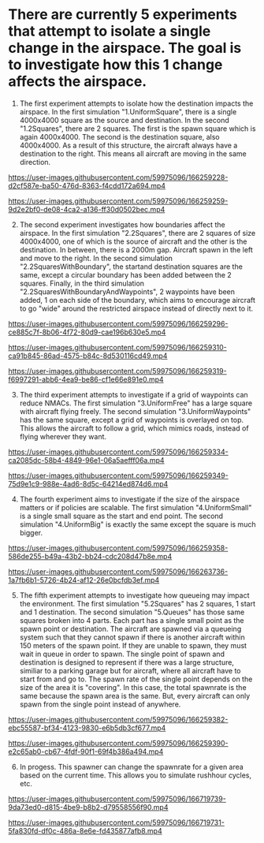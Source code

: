 # There are currently 5 experiments that attempt to isolate a single change in the airspace. The goal is to investigate how this 1 change affects the airspace.

1. The first experiment attempts to isolate how the destination impacts the airspace. In the first simulation "1.UniformSquare", there is a single 4000x4000
square as the source and destination. In the second "1.2Squares", there are 2 squares. The first is the spawn square which is again 4000x4000. The second is 
the destination square, also 4000x4000. As a result of this structure, the aircraft always have a destination to the right. This means all aircraft are moving
in the same direction. 


https://user-images.githubusercontent.com/59975096/166259228-d2cf587e-ba50-476d-8363-f4cdd172a694.mp4


https://user-images.githubusercontent.com/59975096/166259259-9d2e2bf0-de08-4ca2-a136-ff30d0502bec.mp4


2. The second experiment investigates how boundaries affect the airspace. In the first simulation "2.2Squares", there are 2 squares of size 4000x4000, one of 
which is the source of aircraft and the other is the destination. In between, there is a 2000m gap. Aircraft spawn in the left and move to the right. 
In the second simulation "2.2SquaresWithBoundary", the startand destination squares are the same, except a circular boundary has been added between the 2 squares. 
Finally, in the third simulation "2.2SquaresWithBoundaryAndWaypoints", 2 waypoints have been added, 1 on each side of the boundary, which aims to encourage aircraft 
to go "wide" around the restricted airspace instead of directly next to it. 


https://user-images.githubusercontent.com/59975096/166259296-ce885c7f-8b06-4f72-80d9-cae196b630e5.mp4



https://user-images.githubusercontent.com/59975096/166259310-ca91b845-86ad-4575-b84c-8d530116cd49.mp4



https://user-images.githubusercontent.com/59975096/166259319-f6997291-abb6-4ea9-be86-cf1e66e891e0.mp4



3. The third experiment attempts to investigate if a grid of waypoints can reduce NMACs. The first simulation "3.UniformFree" has a large square with aircraft flying freely.
The second simulation "3.UniformWaypoints" has the same square, except a grid of waypoints is overlayed on top. This allows the aircraft to follow a grid, which
mimics roads, instead of flying wherever they want. 


https://user-images.githubusercontent.com/59975096/166259334-ca2085dc-58b4-4849-96e1-06a5aefff06a.mp4



https://user-images.githubusercontent.com/59975096/166259349-75d9e1c9-988e-4ad6-8d5c-64214ed874d6.mp4


4. The fourth experiment aims to investigate if the size of the airspace matters or if policies are scalable. The first simulation "4.UniformSmall" is a single small
square as the start and end point. The second simulation "4.UniformBig" is exactly the same except the square is much bigger.


https://user-images.githubusercontent.com/59975096/166259358-586de255-b49a-43b2-bb24-cdc208d47b8e.mp4


https://user-images.githubusercontent.com/59975096/166263736-1a7fb6b1-5726-4b24-af12-26e0bcfdb3ef.mp4



5. The fifth experiment attempts to investigate how queueing may impact the environment. The first simulation "5.2Squares" has 2 squares, 1 start and 1 destination. The second
simulation "5.Queues" has those same squares broken into 4 parts. Each part has a single small point as the spawn point or destination. The aircraft are spawned via
a queueing system such that they cannot spawn if there is another aircraft within 150 meters of the spawn point. If they are unable to spawn, they must wait in queue in 
order to spawn. The single point of spawn and destination is designed to represent if there was a large structure, similiar to a parking garage but for aircraft, where all
aircraft have to start from and go to. The spawn rate of the single point depends on the size of the area it is "covering". In this case, the total spawnrate is the same
because the spawn area is the same. But, every aircraft can only spawn from the single point instead of anywhere. 


https://user-images.githubusercontent.com/59975096/166259382-ebc55587-bf34-4123-9830-e6b5db3cf677.mp4



https://user-images.githubusercontent.com/59975096/166259390-e2c65ab0-cb67-4fdf-90f1-69f4b386a494.mp4

6. In progess. This spawner can change the spawnrate for a given area based on the current time. This allows you to simulate rushhour cycles, etc. 



https://user-images.githubusercontent.com/59975096/166719739-9da73ed0-d815-4be9-b8b2-d79558556f90.mp4



https://user-images.githubusercontent.com/59975096/166719731-5fa830fd-df0c-486a-8e6e-fd435877afb8.mp4






